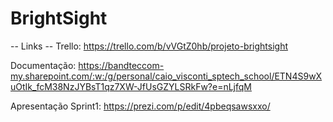 # BrightSight
-- Links --
Trello: https://trello.com/b/vVGtZ0hb/projeto-brightsight

Documentação: https://bandteccom-my.sharepoint.com/:w:/g/personal/caio_visconti_sptech_school/ETN4S9wXuOtIk_fcM38NzJYBsT1qz7XW-JfUsGZYLSRkFw?e=nLjfqM

Apresentação Sprint1: https://prezi.com/p/edit/4pbeqsawsxxo/
